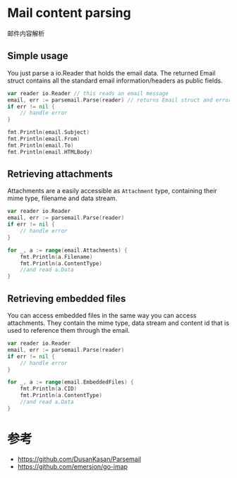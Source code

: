 # Mail content parsing
邮件内容解析

## Simple usage

You just parse a io.Reader that holds the email data. The returned Email struct contains all the standard email information/headers  as public fields.

```go
var reader io.Reader // this reads an email message
email, err := parsemail.Parse(reader) // returns Email struct and error
if err != nil {
    // handle error
}

fmt.Println(email.Subject)
fmt.Println(email.From)
fmt.Println(email.To)
fmt.Println(email.HTMLBody)
```

## Retrieving attachments

Attachments are a easily accessible as `Attachment` type, containing their mime type, filename and data stream.

```go
var reader io.Reader
email, err := parsemail.Parse(reader)
if err != nil {
    // handle error
}

for _, a := range(email.Attachments) {
    fmt.Println(a.Filename)
    fmt.Println(a.ContentType)
    //and read a.Data
}
```

## Retrieving embedded files

You can access embedded files in the same way you can access attachments. They contain the mime type, data stream and content id that is used to reference them through the email.

```go
var reader io.Reader
email, err := parsemail.Parse(reader)
if err != nil {
    // handle error
}

for _, a := range(email.EmbeddedFiles) {
    fmt.Println(a.CID)
    fmt.Println(a.ContentType)
    //and read a.Data
}
```


# 参考
- https://github.com/DusanKasan/Parsemail
- https://github.com/emersion/go-imap

